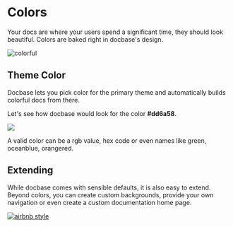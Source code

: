 # Colors

Your docs are where your users spend a significant time, they should look beautiful. Colors are baked right in docbase's design.

![colorful](http://appbaseio.github.io/Docbase/img/FolderGif.gif)

## Theme Color

Docbase lets you pick color for the primary theme and automatically builds colorful docs from there.

Let's see how docbase would look for the color **#dd6a58**.

[![](https://i.imgur.com/yHQlaPZ.png)](http://farhan687.github.io/emberjs)

A valid color can be a rgb value, hex code or even names like green, oceanblue, orangered.

## Extending

While docbase comes with sensible defaults, it is also easy to extend. Beyond colors, you can create custom backgrounds, provide your own navigation or even create a custom documentation home page.

[![airbnb style](https://i.imgur.com/aLuleFv.png)](http://farhan687.github.io/airbnb)
